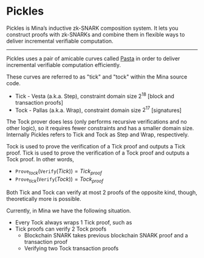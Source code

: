 # Pickles

Pickles is Mina’s inductive zk-SNARK composition system. It lets you construct proofs with zk-SNARKs and combine them in flexible ways to deliver incremental verifiable computation.

---

Pickles uses a pair of amicable curves called [Pasta](./pasta.md) in order to deliver incremental verifiable computation efficiently.

These curves are referred to as "tick" and "tock" within the Mina source code.

* Tick - Vesta (a.k.a. Step), constraint domain size $2^{18}$ [block and transaction proofs]
* Tock - Pallas (a.k.a. Wrap), constraint domain size $2^{17}$ [signatures]

The Tock prover does less (only performs recursive verifications and no other logic), so it requires fewer constraints and has a smaller domain size.  Internally Pickles refers to Tick and Tock as Step and Wrap, respectively.

Tock is used to prove the verification of a Tick proof and outputs a Tick proof.  Tick is used to prove the verification of a Tock proof and outputs a Tock proof.  In other words,

* $\mathtt{Prove}_{tock}(\mathtt{Verify}(Tick)) = Tick_{proof}$
* $\mathtt{Prove}_{tick}(\mathtt{Verify}(Tock)) = Tock_{proof}$

Both Tick and Tock can verify at most 2 proofs of the opposite kind, though, theoretically more is possible.

Currently, in Mina we have the following situation.

* Every Tock always wraps 1 Tick proof, such as
* Tick proofs can verify 2 Tock proofs
  * Blockchain SNARK takes previous blockchain SNARK proof and a transaction proof
  * Verifying two Tock transaction proofs
